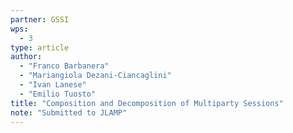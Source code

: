 ```yaml
---
partner: GSSI
wps:
  - 3
type: article
author:
  - "Franco Barbanera"
  - "Mariangiola Dezani-Ciancaglini"
  - "Ivan Lanese"
  - "Emilio Tuosto"
title: "Composition and Decomposition of Multiparty Sessions"
note: "Submitted to JLAMP"
---
```

